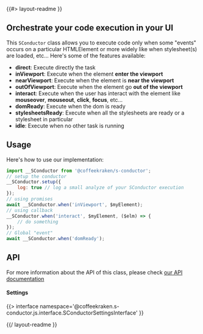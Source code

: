<!-- 
/**
 * @name            README
 * @namespace       doc
 * @type            Markdown
 * @platform        md
 * @status          stable
 * @menu            Documentation           /doc/readme
 *
 * @since           2.0.0
 * @author    Olivier Bossel <olivier.bossel@gmail.com> (https://olivierbossel.com)
 */
-->

{{#> layout-readme }}

## Orchestrate your code execution in your UI

This `SConductor` class allows you to execute code only when some "events" occurs on a particular HTMLElement or more widely like when stylesheet(s) are loaded, etc...
Here's some of the features available:

- **direct**: Execute directly the task
- **inViewport**: Execute when the element **enter the viewport**
- **nearViewport**: Execute when the element is **near the viewport**
- **outOfViewport**: Execute when the element go **out of the viewport**
- **interact**: Execute when the user has interact with the element like **mouseover**, **mouseout**, **click**, **focus**, etc...
- **domReady**: Execute when the dom is ready
- **stylesheetsReady**: Execute when all the stylesheets are ready or a stylesheet in particular
- **idle**: Execute when no other task is running

## Usage

Here's how to use our implementation:

```js
import __SConductor from '@coffeekraken/s-conductor';
// setup the conductor
__SConductor.setup({
    log: true // log a small analyze of your SConductor execution
});
// using promises
await __SConductor.when('inViewport', $myElement);
// using callback
__SConductor.when('interact', $myElement, ($elm) => {
    // do something
});
// Global "event"
await __SConductor.when('domReady');
```

## API

For more information about the API of this class, please check [our API documentation](/api/@coffeekraken.s-conductor.js.SConductor)

#### Settings

{{> interface namespace='@coffeekraken.s-conductor.js.interface.SConductorSettingsInterface' }}

{{/ layout-readme }}